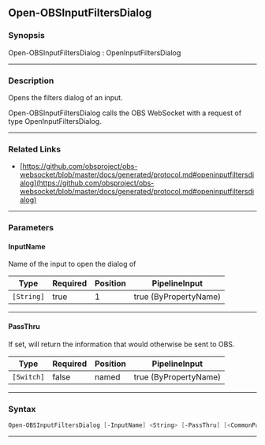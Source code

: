 Open-OBSInputFiltersDialog
--------------------------
### Synopsis
Open-OBSInputFiltersDialog : OpenInputFiltersDialog

---
### Description

Opens the filters dialog of an input.


Open-OBSInputFiltersDialog calls the OBS WebSocket with a request of type OpenInputFiltersDialog.

---
### Related Links
* [https://github.com/obsproject/obs-websocket/blob/master/docs/generated/protocol.md#openinputfiltersdialog](https://github.com/obsproject/obs-websocket/blob/master/docs/generated/protocol.md#openinputfiltersdialog)



---
### Parameters
#### **InputName**

Name of the input to open the dialog of






|Type      |Required|Position|PipelineInput        |
|----------|--------|--------|---------------------|
|`[String]`|true    |1       |true (ByPropertyName)|



---
#### **PassThru**

If set, will return the information that would otherwise be sent to OBS.






|Type      |Required|Position|PipelineInput        |
|----------|--------|--------|---------------------|
|`[Switch]`|false   |named   |true (ByPropertyName)|



---
### Syntax
```PowerShell
Open-OBSInputFiltersDialog [-InputName] <String> [-PassThru] [<CommonParameters>]
```
---
